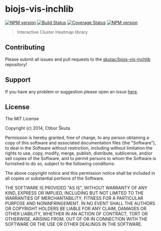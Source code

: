# biojs-vis-inchlib

[![NPM version](http://img.shields.io/npm/v/biojs-vis-inchlib.svg)](https://www.npmjs.org/package/biojs-vis-inchlib)
[![Build Status](https://secure.travis-ci.org/skutac/biojs-vis-inchlib.png?branch=master)](http://travis-ci.org/skutac/biojs-vis-inchlib)
[![Coverage Status](https://img.shields.io/coveralls/skutac/biojs-vis-inchlib.svg)](https://coveralls.io/r/skutac/biojs-vis-inchlib)
[![NPM version](https://badge-me.herokuapp.com/api/npm/biojs-vis-inchlib.png)](http://badges.enytc.com/for/npm/biojs-vis-inchlib) 

> Interactive Cluster Heatmap library

## Contributing

Please submit all issues and pull requests to the [skutac/biojs-vis-inchlib](http://github.com/skutac/biojs-vis-inchlib) repository!

## Support
If you have any problem or suggestion please open an issue [here](https://github.com/skutac/biojs-vis-inchlib/issues).

## License 

The MIT License

Copyright (c) 2014, Ctibor Škuta

Permission is hereby granted, free of charge, to any person
obtaining a copy of this software and associated documentation
files (the "Software"), to deal in the Software without
restriction, including without limitation the rights to use,
copy, modify, merge, publish, distribute, sublicense, and/or sell
copies of the Software, and to permit persons to whom the
Software is furnished to do so, subject to the following
conditions:

The above copyright notice and this permission notice shall be
included in all copies or substantial portions of the Software.

THE SOFTWARE IS PROVIDED "AS IS", WITHOUT WARRANTY OF ANY KIND,
EXPRESS OR IMPLIED, INCLUDING BUT NOT LIMITED TO THE WARRANTIES
OF MERCHANTABILITY, FITNESS FOR A PARTICULAR PURPOSE AND
NONINFRINGEMENT. IN NO EVENT SHALL THE AUTHORS OR COPYRIGHT
HOLDERS BE LIABLE FOR ANY CLAIM, DAMAGES OR OTHER LIABILITY,
WHETHER IN AN ACTION OF CONTRACT, TORT OR OTHERWISE, ARISING
FROM, OUT OF OR IN CONNECTION WITH THE SOFTWARE OR THE USE OR
OTHER DEALINGS IN THE SOFTWARE.


